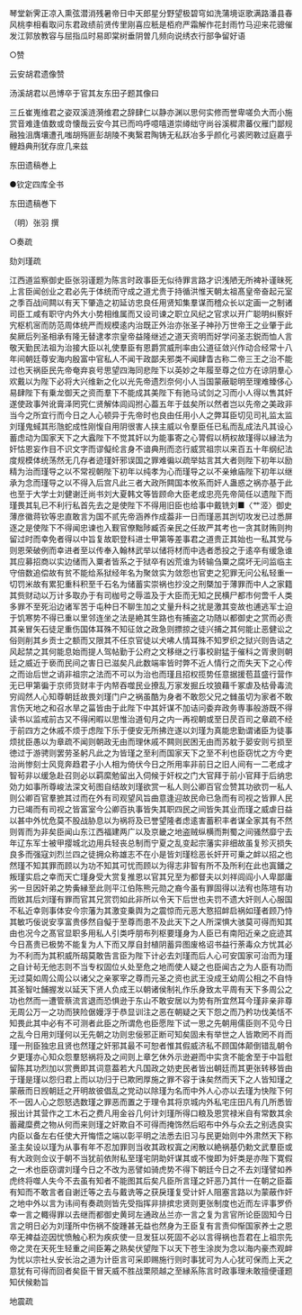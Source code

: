 <!-- { "loadSidebar": true } -->
琴堂新霁正凉入熏弦潜消残暑帝日中天郎星分野望极碧穹如洗蒲境讴歌满路潘县春风桃李相看取问东君政绩前贤传里刚喜应秖是栢府严霜解作花封雨竹马迎来花骢催发江郭放教容与屈指瓜时易即棠树垂阴曽几频向说绣衣行部争留好语

○赞

云安胡君遗像赞

汤溪胡君以邑博卒于官其友东田子题其像曰

三丘崔嵬维君之姿双溪涟漪维君之辞肆仁以静亦渊以思何实修而誉卑嗟负大而小施赏音难逢值数或竒懐哉云安今其已而呜呼噫嘻道崇繜绌守尚谷溪穉肃蕃仪雁门鄙规融独沮膺壤遭孔嗤胡殇匪彭胡陵不夷繄君陶铸无私跃冶多乎颜化弓裘罔斁过庭嘉乎鲤趋典刑犹存庻几来兹

东田遗稿巻上

●钦定四库全书

东田遗稿巻下

（明）张羽 撰

○奏疏

劾刘瑾疏

江西道监察御史臣张羽谨题为陈言时政事臣无似待罪言路才识浅陋无所裨补谨昧死上言臣闻创业之君必先于体统而守成之道尤贵于持循洪惟天朝太祖髙皇帝奋起元室之季百战间闗以有天下肇造之初延访忠良任用贤知集羣谋而稽众长以定画一之制诸司臣工咸有职守内外大小势相维属而又设司谏之职立风纪之官求以开广聪明纠察奸宄枢机宻而防范周体统严而规模逺内治既正外治亦张圣子神孙万世帝王之业肇于此矣厥后列圣相承有隆无替逮孝宗皇帝益隆继述之道天资明而好学问圣志鋭而恤人言敬天勤民法祖为治接大臣以礼使羣臣有恩爵赏威刑率由公道征敛兴作动合经常十八年间朝廷尊安海内殷富中官私人不闻干政鄙夫邪类不闻肆眚古称二帝三王之治不能过也天祸臣民先帝奄弃哀号思望四海同悲陛下以英妙之年履至尊之位方在谅阴羣心欢戴以为陛下必将大兴维新之化以光先帝遗烈奈何小人当国蒙蔽聪明至理难臻侈心易肆陛下有乗龙御天之资而羣下不能成其美陛下有驰马试剑之习而小人得以售其奸遂使政事舛讹膏泽罔究仁贤解体闾阎拊心葢五年于兹矣所以然者岂以先帝之美政非当今之所宜行而今日之人心顿异于先帝时也良由任用小人之弊耳臣切见司礼监太监刘瑾鬼蜮其形虺蛇成性刚愎自用阴很害人挟主威以令羣臣任已私而乱成法凡其设心蓄虑动为国家天下之大蠧陛下不觉其奸以为能事寄之心膂假以柄权故瑾得以縁法为奸怙恩妄作目不识文字而谬儗纶言身不谙典刑而恣行威赏祖宗以来百五十年纲纪法度规模体统荡然无几存者迹瑾奸邪误国之罪难徧以疏举姑言其大者则陛下初年以励精为治而瑾导之以不常视朝陛下初年以纯孝为心而瑾导之以不亲飨庙陛下初年以继承为念而瑾导之以不得入后宫凡此三者大政所闗国本攸系而奸人蛊惑之祸亦基于此也至于大学士刘健谢迁尚书刘大夏韩文等皆顾命大臣老成忠亮先帝简任以遗陛下而瑾畏其轧已不利行私首先去之是使陛下不得用旧臣也给事中戴铣刘■〈艹洍〉御史薄彦徽蒋钦等忠直敢言为国不贰先帝涵养作成葢非一日而瑾恶其剀切攻发已过悉屏逐之是使陛下不得闻忠谏也入觐官僚黜陟臧否亲民之任故严其考也一贪其财贿则拘留过时而幸免者得以中旨复故职登科进士甲第等差事君之道贵正其始也一私其党与则恩荣破例而幸进者至以传奉入翰林武举以储将材而中选者悉投之于逺卒有缓急谁其应募招商以实边储而入粟者皆系之于狱卒有凶荒谁为转输刍粟之腐坏无问监临主守倍数追偿故有贫不能给系狱经年名为聚敛实为敛怨也官吏之犯罪无问公私轻重一切罚米故有累犯重科积至千石名为储蓄实崇祸也抄没之刑槩加于薄罪而中人之家籍其赀财动以万计多取办于有司枷号之辱滥及于大臣而无知之民横尸都市何啻千人类多罪不至死沿边诸军苦于屯种日不聊生加之丈量升科之扰是激其变故也逋逃军士迫于饥寒势不得已重以里邻连坐之法是絶其生路也有捕盗之功随以都御史之赏而必责其亲冒矢石徒足重伤国体耳殊不知征敛之政急则摽掠之徒兴捕之其何能止恶健讼之俗则削其乡贡士之额而又限其不任京官徒以犬咈人情耳殊不知罗织之狱兴则告诘之风起禁之其何能息始而提人驾帖勤于公府之文移继之行事校尉猛于催科之胥隶则朝廷之威近于亵而民间之害日已滋矣凡此数端率皆时弊不近人情行之而失天下之心传之而诒后世之诮非祖宗之法而不可以为治也而瑾且招权揽势任意据援苞苴盛行营作无已甲第徧于京师货财丰于内帑吞噬民业撩乱万家发掘丘坟狼藉千冢虐及枯骨毒流穷阎然人心知尊朝廷故畏刘瑾门户之祸虽酷为身者不敢怨父兄之雠虽切为家者不敢言伤天地之和召水旱之菑皆由于此陛下中其奸谋不加诘问委弃政务専事般游既不得读书以监戒前古又不得闲暇以思惟治道旬月之内一再视朝或至日昃百司之章疏不经于前四方之休戚不烦于虑陛下乐于便安无所拂迕遂以刘瑾为真能忠勤谓诸臣为徒事烦扰臣愚以为章疏不闻则朝政无由而理休戚不闗则民困无由而苏躭于晏安则亏损至徳过于游骋则罢劳圣躬凡此之为皆瑾之至利而国家天下之至不利也臣窃忧之方今吏治尚惨刻士风竞奔趋君子小人相为倚伏今日之所用率非前日之旧人间有一二老成才智茍非以缓急赴召则必以羁縻勉留出入伺候于奸权之门大官拜于前小官拜于后纳忠効力如事所尊峻法深文茍图自结故刘瑾欲赏一私人则公卿百官佥赞其功欲罚一私人则公卿百官羣摭其过而在外有司观望风旨曲意逢迎故民命已急而有司视之皆罪人民力已竭而有司视之皆富室今公卿百执事皆失其职四民之间皆失其业而瑾之威虐日益以甚中外忧危莫不股战胁息以为祸将及已誉望隆者虑逺害蓄积丰者谋全家其有不然则胥而为非矣臣闻山东江西福建两广以及京畿之地盗贼纵横而荆蜀之间骚然靡宁去年辽东军士被甲撄城北边用兵轻丧总制而宁夏之乱变起宗藩实非细故虽复殄灭损失良多而强寇刘烈兰四之徒拥众称雄志不在小是皆刘瑾稔恶长奸开可乗之衅以招之也然瑾不知其罪而顾以为功不知其可忧而顾以为得志非智有所不及所利在此也寘鐇之叛瑾实启之幸而天亡瑾身受大赏复推恩以官其兄至为都督夫以刘祥闾阎小人卑鄙庸劣一旦因奸弟之势夤縁至此则平江伯陈熊元勋之裔今虽有罪固得以法宥也陈瑄有功而敓其后刘瑾有罪而官其兄赏罚如此非所以令天下后世也夫罚不遗大奸则人心服国不私近幸则事体安今宗藩为其激变乗舆为之震惊而元恶大憝招衅启祸如瑾者顾乃恃其敏巧佞说安享富贵侈然自儗于至尊而患不及此天下之人所深惧大骇莫可得而知其由也况今之髙官显职多用私人引类呼朋布列枢要瑾身为人臣已有南阳近亲之庇迹其今日髙贵已极势不能复为人下而又厚自封植阴蓄异图废格诏书益行荼毒众方忧其必为不利而为其积威所刼莫敢告言臣为陛下计必去刘瑾而后人心可安国家可治而为瑾之自计茍无他志则不当专权固位乆处至危之地而使人疑之也臣闻古之为人臣有功而无过莫如周公周公以诸父之亲冢宰之尊而元圣之资也武王没成王幼周公相之不自恃其圣智吐餔握发以延天下贤人负成王以朝诸侯制礼作乐身致太平周有天下多周公之功也然而一遭管蔡流言退而恐惧逊于东山不敢安居以为势有所宜然耳今瑾非亲非尊无周公万一之功而狭险倨嫚浮于恭显训注之恶在朝疑之天下怨之而乃矜功伐美恬不知畏此其中必有不可测者此臣之所谓危也臣愿陛下试一思之先朝用儒臣则不见今日之乱今日用刘瑾何以无先朝之功则忠佞邪正断可知矣固未有举世之人皆欺罔不肖而瑾一刑臣独忠且贤也然瑾之奸邪其最不可恕者惟其假威济私不顾国体颠倒错乱朝令夕更瑾亦心知众怨羣怒祸将及之间则上章乞休外示逊避而中实贪不能舍至于中旨慰留陈其功烈加以赏赉即其词意葢若大凡国政之妨吏民者皆出朝廷而其更张转移皆由于瑾是瑾以怨归君上而以功归于已欺罔厚施之罪不容于诛矣然而天下之人皆知瑾之蒙蔽而日觊朝廷之开明故彼倡乱之党动以除瑾为名而中外人心亦以去瑾为快陛下何不一因人心之怨怒选数瑾之罪恶而置之于理令其将京城内外私宅庄田凡有几所悉皆报出计其营作之工木石之费凡用金谷几何计刘瑾所得口粮及恩赏禄米自有常数其余蓄藏糜费之物从何而来则瑾之奸欺自不可得而掩饰然后昭布中外与众去之别选良实内臣以备左右任使大开悔悟之端以彰平明之法悉去旧习与民更始则中外肃然天下称圣主矣设以瑾为从事有年不忍加罪则当收其政权寘之闲散以絶祸基仍勅文武羣臣或有大政则佥议于朝不当犹前依附私至瑾宅阴助奸谋其或不悛即为奸类是亦陛下寛假之一术也臣窃谓刘瑾今日之不改为恶譬如骑虎势不得下朝廷今日之不去刘瑾譬如养虎终将噬人失今不去虽有知者不能图其后矣凡臣所言瑾之奸恶乃其什一在朝之臣葢有知而不敢言者自谢迁等之去与戴诜等之获戾瑾复受计奸人阻塞言路以为蒙蔽作奸之地中外以言为讳间有奏疏则皆先受指挥非排摈忠贤则更张制度也近而左评事罗侨幸一言之輙得罪以去继而都御史黄珂左通政丛兰亦一言之复为言官所论臣固知今日言之明日必为刘瑾所中伤祸不旋踵甚无益也然身为王臣复有言责仰惭国家养士之恩卒无裨益迩因忧愤触心积为疾疢使一旦发狂以死固不必以言得祸也吾君在上祖宗先帝之灵在天死生轻重之间臣筹之熟矣伏望陛下以天下苍生涂炭为念以海内豪杰观衅为忧以宗社乆安长治之道为计臣言可采即赐施行则时事犹可为人心犹可保而上天之意犹有可得而回者矣臣干冒天威不胜战栗陨越之至縁系陈言时政事理未敢擅便谨题知伏候勅旨

地震疏

